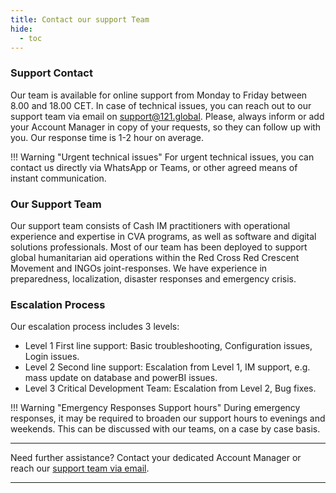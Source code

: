 ```yaml
---
title: Contact our support Team
hide:
  - toc
---
```


### Support Contact

Our team is available for online support from Monday to Friday between 8.00 and 18.00 CET.
In case of technical issues, you can reach out to our support team via email on <support@121.global>. Please, always inform or add your Account Manager in copy of your requests, so they can follow up with you. Our response time is 1-2 hour on average.

!!! Warning "Urgent technical issues"
    For urgent technical issues, you can contact us directly via WhatsApp or Teams, or other agreed means of instant communication.

### Our Support Team

Our support team consists of Cash IM practitioners with operational experience and expertise in CVA programs, as well as software and digital solutions professionals.
Most of our team has been deployed to support global humanitarian aid operations within the Red Cross Red Crescent Movement and INGOs joint-responses. We have experience in preparedness, localization, disaster responses and emergency crisis.

### Escalation Process

Our escalation process includes 3 levels:

- Level 1 First line support: Basic troubleshooting, Configuration issues, Login issues.
- Level 2 Second line support: Escalation from Level 1, IM support, e.g. mass update on database and powerBI issues.
- Level 3 Critical Development Team: Escalation from Level 2, Bug fixes.

!!! Warning "Emergency Responses Support hours"
    During emergency responses, it may be required to broaden our support hours to evenings and weekends. This can be discussed with our teams, on a case by case basis.

___
Need further assistance? Contact your dedicated Account Manager or reach our [support team via email](mailto:support@121.global).
___
